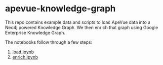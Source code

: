 # apevue-knowledge-graph
This repo contains example data and scripts to load ApeVue data into a Neo4j powered Knowledge Graph.  We then enrich that graph using Google Enterprise Knowledge Graph.

The notebooks follow through a few steps:

1. [load.ipynb](load.ipynb)
2. [enrich.ipynb](enrich.ipynb)
